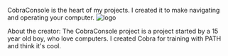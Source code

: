 CobraConsole is the heart of my projects.
I created it to make navigating and operating your computer.
![logo](https://github.com/kres0345/CobraConsole/blob/master/docs/CobraConsole.png)










About the creator:
The CobraConsole project is a project started by a 15 year old boy, who love computers. I created Cobra for training with PATH and think it's cool.
